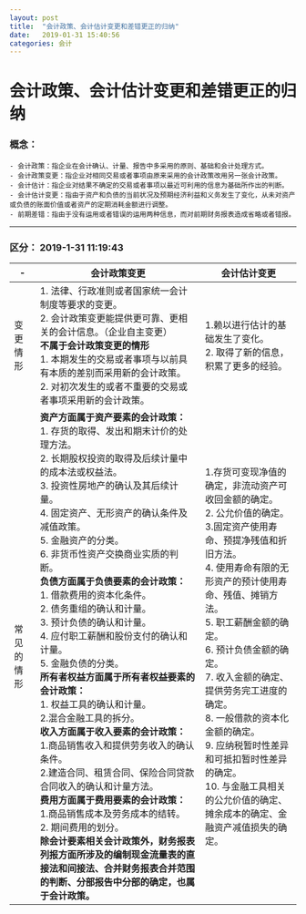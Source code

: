 ```yaml
---
layout: post
title:  "会计政策、会计估计变更和差错更正的归纳"
date:   2019-01-31 15:40:56
categories: 会计
---
```




# 会计政策、会计估计变更和差错更正的归纳 #

### 概念： ###

	- 会计政策：指企业在会计确认、计量、报告中多采用的原则、基础和会计处理方式。
	- 会计政策变更：指企业对相同交易或者事项由原来采用的会计政策改用另一张会计政策。
	- 会计估计：指企业对结果不确定的交易或者事项以最近可利用的信息为基础所作出的判断。
	- 会计估计变更：指由于资产和负债的当前状况及预期经济利益和义务发生了变化，从未对资产或负债的账面价值或者资产的定期消耗金额进行调整。
	- 前期差错：指由于没有运用或者错误的运用两种信息，而对前期财务报表造成省略或者错报。

----------
### 区分： 2019-1-31 11:19:43 

|-|会计政策变更|会计估计变更|
|-----|-----|-----|
|变更情形| 1. 法律、行政准则或者国家统一会计制度等要求的变更。<br>2. 会计政策变更能提供更可靠、更相关的会计信息。（企业自主变更）<br>**不属于会计政策变更的情形**<br>1. 本期发生的交易或者事项与以前具有本质的差别而采用新的会计政策。<br>2. 对初次发生的或者不重要的交易或者事项采用新的会计政策。|1.赖以进行估计的基础发生了变化。<br>2. 取得了新的信息，积累了更多的经验。|
|常见的情形|**资产方面属于资产要素的会计政策：**<br>	1. 存货的取得、发出和期末计价的处理方法。<br>	2. 长期股权投资的取得及后续计量中的成本法或权益法。<br>	3. 投资性房地产的确认及其后续计量。<br>	4. 固定资产、无形资产的确认条件及减值政策。<br>	5. 金融资产的分类。<br>	6. 非货币性资产交换商业实质的判断。<br>**负债方面属于负债要素的会计政策：** <br>	1. 借款费用的资本化条件。<br>	2. 债务重组的确认和计量。<br>	3. 预计负债的确认和计量。<br>	4. 应付职工薪酬和股份支付的确认和计量。<br>	5. 金融负债的分类。<br>**所有者权益方面属于所有者权益要素的会计政策：** <br>1. 权益工具的确认和计量。<br>2.混合金融工具的拆分。<br> **收入方面属于收入要素的会计政策：** <br>1.商品销售收入和提供劳务收入的确认条件。<br>2.建造合同、租赁合同、保险合同贷款合同收入的确认和计量方法。<br> **费用方面属于费用要素的会计政策：** <br>1.商品销售成本及劳务成本的结转。<br>2. 期间费用的划分。<br> **除会计要素相关会计政策外，财务报表列报方面所涉及的编制现金流量表的直接法和间接法、合并财务报表合并范围的判断、分部报告中分部的确定，也属于会计政策。**|1.存货可变现净值的确定，非流动资产可收回金额的确定。<br>2. 公允价值的确定。<br> 3.固定资产使用寿命、预提净残值和折旧方法。<br>4. 使用寿命有限的无形资产的预计使用寿命、残值、摊销方法。<br>5. 职工薪酬金额的确定。 <br>6. 预计负债金额的确定。 <br>7. 收入金额的确定、提供劳务完工进度的确定。<br>8. 一般借款的资本化金额的确定。<br>9. 应纳税暂时性差异和可抵扣暂时性差异的确定。<br>10. 与金融工具相关的公允价值的确定、摊余成本的确定、金融资产减值损失的确定。|

